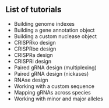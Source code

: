 ## List of tutorials

- Building genome indexes 
- Building a gene annotation object
- Building a custom nuclease object
- CRISPRko design
- CRISPRbe design
- CRISPRa design
- CRISPRi design
- Paired gRNA design (multiplexing)
- Paired gRNA design (nickases)
- RNAse design
- Working with a custom sequence
- Mapping gRNAs across species
- Working with minor and major alleles

